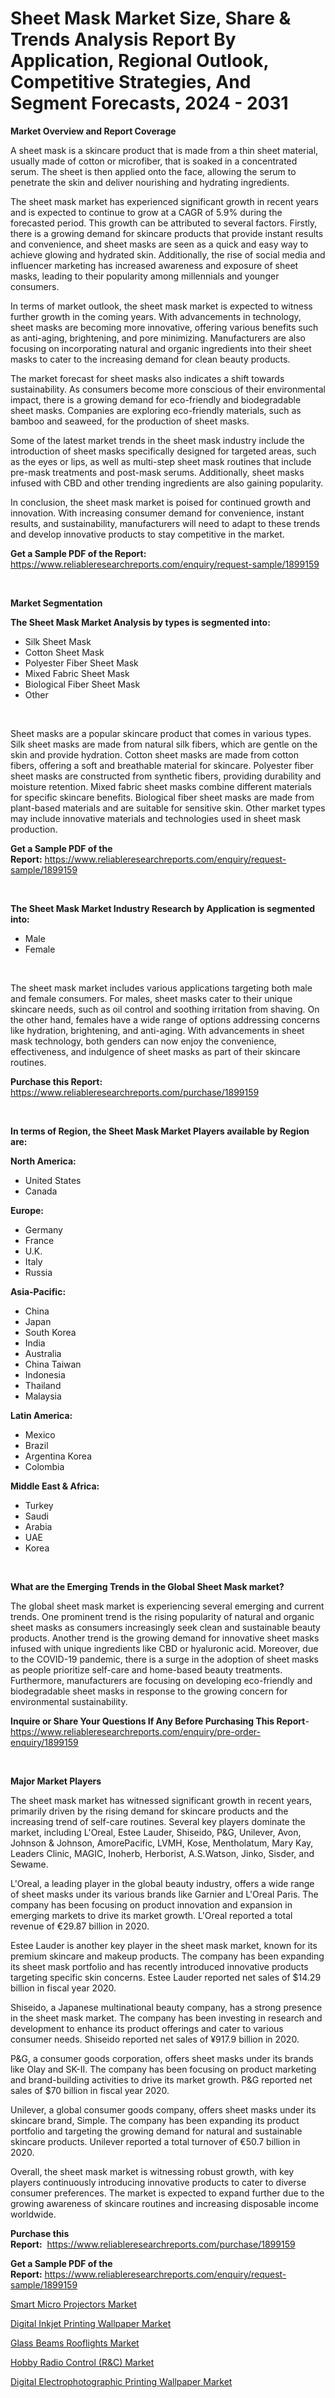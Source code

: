 <p><h1>Sheet Mask Market Size, Share & Trends Analysis Report By Application, Regional Outlook, Competitive Strategies, And Segment Forecasts, 2024 - 2031</h1></p><p><strong>Market Overview and Report Coverage</strong></p>
<p><p>A sheet mask is a skincare product that is made from a thin sheet material, usually made of cotton or microfiber, that is soaked in a concentrated serum. The sheet is then applied onto the face, allowing the serum to penetrate the skin and deliver nourishing and hydrating ingredients.</p><p>The sheet mask market has experienced significant growth in recent years and is expected to continue to grow at a CAGR of 5.9% during the forecasted period. This growth can be attributed to several factors. Firstly, there is a growing demand for skincare products that provide instant results and convenience, and sheet masks are seen as a quick and easy way to achieve glowing and hydrated skin. Additionally, the rise of social media and influencer marketing has increased awareness and exposure of sheet masks, leading to their popularity among millennials and younger consumers.</p><p>In terms of market outlook, the sheet mask market is expected to witness further growth in the coming years. With advancements in technology, sheet masks are becoming more innovative, offering various benefits such as anti-aging, brightening, and pore minimizing. Manufacturers are also focusing on incorporating natural and organic ingredients into their sheet masks to cater to the increasing demand for clean beauty products.</p><p>The market forecast for sheet masks also indicates a shift towards sustainability. As consumers become more conscious of their environmental impact, there is a growing demand for eco-friendly and biodegradable sheet masks. Companies are exploring eco-friendly materials, such as bamboo and seaweed, for the production of sheet masks.</p><p>Some of the latest market trends in the sheet mask industry include the introduction of sheet masks specifically designed for targeted areas, such as the eyes or lips, as well as multi-step sheet mask routines that include pre-mask treatments and post-mask serums. Additionally, sheet masks infused with CBD and other trending ingredients are also gaining popularity.</p><p>In conclusion, the sheet mask market is poised for continued growth and innovation. With increasing consumer demand for convenience, instant results, and sustainability, manufacturers will need to adapt to these trends and develop innovative products to stay competitive in the market.</p></p>
<p><strong>Get a Sample PDF of the Report:</strong> <a href="https://www.reliableresearchreports.com/enquiry/request-sample/1899159">https://www.reliableresearchreports.com/enquiry/request-sample/1899159</a></p>
<p>&nbsp;</p>
<p><strong>Market Segmentation</strong></p>
<p><strong>The Sheet Mask Market Analysis by types is segmented into:</strong></p>
<p><ul><li>Silk Sheet Mask</li><li>Cotton Sheet Mask</li><li>Polyester Fiber Sheet Mask</li><li>Mixed Fabric Sheet Mask</li><li>Biological Fiber Sheet Mask</li><li>Other</li></ul></p>
<p>&nbsp;</p>
<p><p>Sheet masks are a popular skincare product that comes in various types. Silk sheet masks are made from natural silk fibers, which are gentle on the skin and provide hydration. Cotton sheet masks are made from cotton fibers, offering a soft and breathable material for skincare. Polyester fiber sheet masks are constructed from synthetic fibers, providing durability and moisture retention. Mixed fabric sheet masks combine different materials for specific skincare benefits. Biological fiber sheet masks are made from plant-based materials and are suitable for sensitive skin. Other market types may include innovative materials and technologies used in sheet mask production.</p></p>
<p><strong>Get a Sample PDF of the Report:</strong>&nbsp;<a href="https://www.reliableresearchreports.com/enquiry/request-sample/1899159">https://www.reliableresearchreports.com/enquiry/request-sample/1899159</a></p>
<p>&nbsp;</p>
<p><strong>The Sheet Mask Market Industry Research by Application is segmented into:</strong></p>
<p><ul><li>Male</li><li>Female</li></ul></p>
<p>&nbsp;</p>
<p><p>The sheet mask market includes various applications targeting both male and female consumers. For males, sheet masks cater to their unique skincare needs, such as oil control and soothing irritation from shaving. On the other hand, females have a wide range of options addressing concerns like hydration, brightening, and anti-aging. With advancements in sheet mask technology, both genders can now enjoy the convenience, effectiveness, and indulgence of sheet masks as part of their skincare routines.</p></p>
<p><strong>Purchase this Report:</strong>&nbsp; <a href="https://www.reliableresearchreports.com/purchase/1899159">https://www.reliableresearchreports.com/purchase/1899159</a></p>
<p>&nbsp;</p>
<p><strong>In terms of Region, the Sheet Mask Market Players available by Region are:</strong></p>
<p>
    <p> <strong> North America: </strong>
        <ul>
            <li>United States</li>
            <li>Canada</li>
        </ul>
        </p> 
    <p> <strong> Europe: </strong>
        <ul>
            <li>Germany</li>
            <li>France</li>
            <li>U.K.</li>
            <li>Italy</li>
            <li>Russia</li>
        </ul>
        </p> 
    <p> <strong> Asia-Pacific: </strong>
        <ul>
            <li>China</li>
            <li>Japan</li>
            <li>South Korea</li>
            <li>India</li>
            <li>Australia</li>
            <li>China Taiwan</li>
            <li>Indonesia</li>
            <li>Thailand</li>
            <li>Malaysia</li>
        </ul>
        </p> 
    <p> <strong> Latin America: </strong>
        <ul>
            <li>Mexico</li>
            <li>Brazil</li>
            <li>Argentina Korea</li>
            <li>Colombia</li>
        </ul>
        </p> 
    <p> <strong> Middle East & Africa: </strong>
        <ul>
            <li>Turkey</li>
            <li>Saudi</li>
            <li>Arabia</li>
            <li>UAE</li>
            <li>Korea</li>
        </ul>
    </p>
    </p>
<p>&nbsp;</p>
<p><strong>What are the Emerging Trends in the Global Sheet Mask market?</strong></p>
<p><p>The global sheet mask market is experiencing several emerging and current trends. One prominent trend is the rising popularity of natural and organic sheet masks as consumers increasingly seek clean and sustainable beauty products. Another trend is the growing demand for innovative sheet masks infused with unique ingredients like CBD or hyaluronic acid. Moreover, due to the COVID-19 pandemic, there is a surge in the adoption of sheet masks as people prioritize self-care and home-based beauty treatments. Furthermore, manufacturers are focusing on developing eco-friendly and biodegradable sheet masks in response to the growing concern for environmental sustainability.</p></p>
<p><strong>Inquire or Share Your Questions If Any Before Purchasing This Report</strong>- <a href="https://www.reliableresearchreports.com/enquiry/pre-order-enquiry/1899159">https://www.reliableresearchreports.com/enquiry/pre-order-enquiry/1899159</a></p>
<p>&nbsp;</p>
<p><strong>Major Market Players</strong></p>
<p><p>The sheet mask market has witnessed significant growth in recent years, primarily driven by the rising demand for skincare products and the increasing trend of self-care routines. Several key players dominate the market, including L'Oreal, Estee Lauder, Shiseido, P&G, Unilever, Avon, Johnson & Johnson, AmorePacific, LVMH, Kose, Mentholatum, Mary Kay, Leaders Clinic, MAGIC, Inoherb, Herborist, A.S.Watson, Jinko, Sisder, and Sewame.</p><p>L'Oreal, a leading player in the global beauty industry, offers a wide range of sheet masks under its various brands like Garnier and L'Oreal Paris. The company has been focusing on product innovation and expansion in emerging markets to drive its market growth. L'Oreal reported a total revenue of €29.87 billion in 2020.</p><p>Estee Lauder is another key player in the sheet mask market, known for its premium skincare and makeup products. The company has been expanding its sheet mask portfolio and has recently introduced innovative products targeting specific skin concerns. Estee Lauder reported net sales of $14.29 billion in fiscal year 2020.</p><p>Shiseido, a Japanese multinational beauty company, has a strong presence in the sheet mask market. The company has been investing in research and development to enhance its product offerings and cater to various consumer needs. Shiseido reported net sales of ¥917.9 billion in 2020.</p><p>P&G, a consumer goods corporation, offers sheet masks under its brands like Olay and SK-II. The company has been focusing on product marketing and brand-building activities to drive its market growth. P&G reported net sales of $70 billion in fiscal year 2020.</p><p>Unilever, a global consumer goods company, offers sheet masks under its skincare brand, Simple. The company has been expanding its product portfolio and targeting the growing demand for natural and sustainable skincare products. Unilever reported a total turnover of €50.7 billion in 2020.</p><p>Overall, the sheet mask market is witnessing robust growth, with key players continuously introducing innovative products to cater to diverse consumer preferences. The market is expected to expand further due to the growing awareness of skincare routines and increasing disposable income worldwide.</p></p>
<p><strong>Purchase this Report:</strong>&nbsp;&nbsp;<a href="https://www.reliableresearchreports.com/purchase/1899159">https://www.reliableresearchreports.com/purchase/1899159</a></p>
<p></p>
<p><strong>Get a Sample PDF of the Report:</strong>&nbsp;<a href="https://www.reliableresearchreports.com/enquiry/request-sample/1899159">https://www.reliableresearchreports.com/enquiry/request-sample/1899159</a></p>
<p><p><a href="https://github.com/indrystar/Market-Research-Report-List-1/blob/main/smart-micro-projectors-market.md">Smart Micro Projectors Market</a></p><p><a href="https://github.com/khayangel/Market-Research-Report-List-1/blob/main/digital-inkjet-printing-wallpaper-market.md">Digital Inkjet Printing Wallpaper Market</a></p><p><a href="https://github.com/antony131rp/Market-Research-Report-List-1/blob/main/glass-beams-rooflights-market.md">Glass Beams Rooflights Market</a></p><p><a href="https://github.com/lababdou/Market-Research-Report-List-1/blob/main/hobby-radio-control-rc-market.md">Hobby Radio Control (R&C) Market</a></p><p><a href="https://github.com/elizabethdagraca/Market-Research-Report-List-1/blob/main/digital-electrophotographic-printing-wallpaper-market.md">Digital Electrophotographic Printing Wallpaper Market</a></p></p>